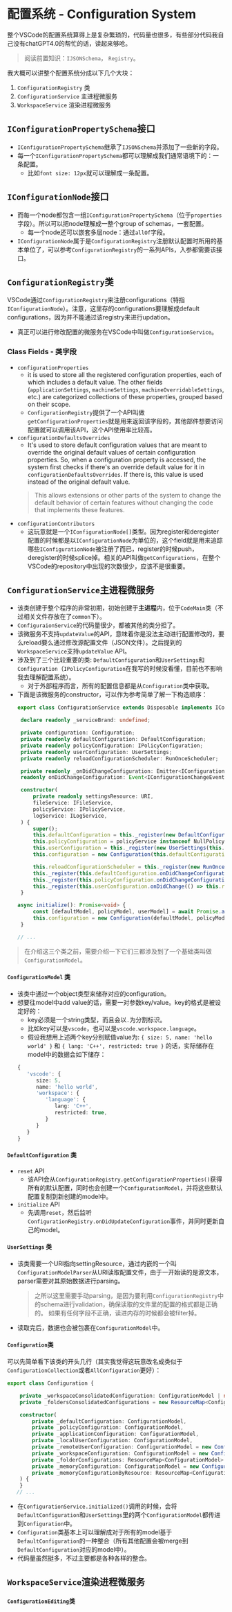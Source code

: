 # 配置系统 - Configuration System
整个VSCode的配置系统算得上是复杂繁琐的，代码量也很多，有些部分代码我自己没有chatGPT4.0的帮忙的话，读起来够呛。

> 阅读前置知识：`IJSONSchema`， `Registry`。

我大概可以讲整个配置系统分成以下几个大块：
1. `ConfigurationRegistry` 类
2. `ConfigurationService` 主进程微服务
3. `WorkspaceService` 渲染进程微服务

## `IConfigurationPropertySchema`接口
* `IConfigurationPropertySchema`继承了`IJSONSchema`并添加了一些新的字段。
* 每一个`IConfigurationPropertySchema`都可以理解成我们通常语境下的：一条配置。
    * 比如`font size: 12px`就可以理解成一条配置。

## `IConfigurationNode`接口
* 而每一个node都包含一组`IConfigurationPropertySchema`（位于`properties`字段）。所以可以把node理解成一整个group of schemas，一套配置。
    * 每一个node还可以嵌套多层node：通过`allOf`字段。
* `IConfigurationNode`属于是`ConfigurationRegistry`注册默认配置时所用的基本单位了，可以参考`ConfigurationRegistry`的一系列APIs，入参都需要该接口。

## `ConfigurationRegistry`类
VSCode通过`ConfigurationRegistry`来注册configurations（特指`IConfigurationNode`）。注意，这里存的configurations要理解成default configurations，因为并不能通过该registry来进行updation。
- 真正可以进行修改配置的微服务在VSCode中叫做`ConfigurationService`。

### Class Fields - 类字段
- `configurationProperties`
  - it is used to store all the registered configuration properties, each of which includes a default value. The other fields (`applicationSettings`, `machineSettings`, `machineOverridableSettings`, etc.) are categorized collections of these properties, grouped based on their scope.
  - `ConfigurationRegistry`提供了一个API叫做`getConfigurationProperties`就是用来返回该字段的，其他部件想要访问配置就可以调用该API，这个API使用率比较高。
- `configurationDefaultsOverrides`
  - It's used to store default configuration values that are meant to override the original default values of certain configuration properties. So, when a configuration property is accessed, the system first checks if there's an override default value for it in `configurationDefaultsOverrides`. If there is, this value is used instead of the original default value.
  > This allows extensions or other parts of the system to change the default behavior of certain features without changing the code that implements these features.
- `configurationContributors`
  - 这玩意就是一个`IConfigurationNode[]`类型。因为register和deregister配置的时候都是以`IConfigurationNode`为单位的，这个field就是用来追踪哪些`IConfigurationNode`被注册了而已，register的时候push，deregister的时候splice掉。相关的API叫做`getConfigurations`，在整个VSCode的repository中出现的次数很少，应该不是很重要。

## `ConfigurationService`主进程微服务
- 该类创建于整个程序的非常初期，初始创建于**主进程**内，位于`CodeMain`类（不过相关文件存放在了`common`下）。
- `ConfiguraionService`的代码量很少，都被其他的类分担了。
- 该微服务不支持`updateValue`的API，意味着你是没法主动进行配置修改的，要么reload要么通过修改源配置文件（JSON文件）。之后提到的`WorkspaceService`支持`updateValue` API。
- 涉及到了三个比较重要的类: `DefaultConfiguration`和`UserSettings`和`Configuration`（`IPolicyConfiguration`在我写的时候没看懂，目前也不影响我去理解配置系统）。
   - 对于外部程序而言，所有的配置信息都是从`Configuration`类中获取。
- 下面是该微服务的constructor，可以作为参考简单了解一下构造顺序：
   ```ts
   export class ConfigurationService extends Disposable implements IConfigurationService, IDisposable {

	declare readonly _serviceBrand: undefined;

	private configuration: Configuration;
	private readonly defaultConfiguration: DefaultConfiguration;
	private readonly policyConfiguration: IPolicyConfiguration;
	private readonly userConfiguration: UserSettings;
	private readonly reloadConfigurationScheduler: RunOnceScheduler;

	private readonly _onDidChangeConfiguration: Emitter<IConfigurationChangeEvent> = this._register(new Emitter<IConfigurationChangeEvent>());
	readonly onDidChangeConfiguration: Event<IConfigurationChangeEvent> = this._onDidChangeConfiguration.event;

	constructor(
		private readonly settingsResource: URI,
		fileService: IFileService,
		policyService: IPolicyService,
		logService: ILogService,
	) {
		super();
		this.defaultConfiguration = this._register(new DefaultConfiguration());
		this.policyConfiguration = policyService instanceof NullPolicyService ? new NullPolicyConfiguration() : this._register(new PolicyConfiguration(this.defaultConfiguration, policyService, logService));
		this.userConfiguration = this._register(new UserSettings(this.settingsResource, undefined, extUriBiasedIgnorePathCase, fileService));
		this.configuration = new Configuration(this.defaultConfiguration.configurationModel, this.policyConfiguration.configurationModel, new ConfigurationModel(), new ConfigurationModel());

		this.reloadConfigurationScheduler = this._register(new RunOnceScheduler(() => this.reloadConfiguration(), 50));
		this._register(this.defaultConfiguration.onDidChangeConfiguration(({ defaults, properties }) => this.onDidDefaultConfigurationChange(defaults, properties)));
		this._register(this.policyConfiguration.onDidChangeConfiguration(model => this.onDidPolicyConfigurationChange(model)));
		this._register(this.userConfiguration.onDidChange(() => this.reloadConfigurationScheduler.schedule()));
	}
   
   async initialize(): Promise<void> {
		const [defaultModel, policyModel, userModel] = await Promise.all([this.defaultConfiguration.initialize(), this.policyConfiguration.initialize(), this.userConfiguration.loadConfiguration()]);
		this.configuration = new Configuration(defaultModel, policyModel, new ConfigurationModel(), userModel);
	}
   
   // ...
   ```

> 在介绍这三个类之前，需要介绍一下它们三都涉及到了一个基础类叫做`ConfigurationModel`。

#### `ConfigurationModel` 类
- 该类中通过一个object类型来储存对应的configuration。
- 想要往model中add value的话，需要一对参数key/value。key的格式是被设定好的：
   - key必须是一个string类型，而且会以`.`为分割标识。
   - 比如key可以是`vscode`，也可以是`vscode.workspace.language`。
   - 假设我想用上述两个key分别赋值value为: `{ size: 5, name: 'hello world' }` 和 `{ lang: 'C++', restricted: true }` 的话，实际储存在model中的数据会如下储存：
   ```ts
   {
      'vscode': {
         size: 5,
         name: 'hello world',
         'workspace': {
            'language': {
               lang: 'C++',
               restricted: true,
            }
         }
      }
   }
   ```

#### `DefaultConfiguration` 类
- `reset` API
   - 该API会从`ConfigurationRegistry.getConfigurationProperties()`获得所有的默认配置，同时也会创建一个`ConfigurationModel`，并将这些默认配置复制到新创建的model中。
- `initialize` API
   - 先调用`reset`，然后监听`ConfigurationRegistry.onDidUpdateConfiguration`事件，并同时更新自己的model。


#### `UserSettings` 类
- 该类需要一个URI指向settingResource，通过内嵌的一个叫`ConfigurationModelParser`从URI读取配置文件，由于一开始读的是源文本，parser需要对其原始数据进行parsing。
   > 之所以这里需要手动parsing，是因为要利用`ConfigurationRegistry`中的schema进行validation，确保读取的文件里的配置的格式都是正确的。
   > 如果有任何字段不正确，读进内存的时候都会被filter掉。
- 读取完后，数据也会被包裹在`ConfigurationModel`中。


#### `Configuration`类
可以先简单看下该类的开头几行（其实我觉得这玩意改名成类似于`ConfigurationCollection`或者`AllConfiguration`更好）：
```ts
export class Configuration {

	private _workspaceConsolidatedConfiguration: ConfigurationModel | null = null;
	private _foldersConsolidatedConfigurations = new ResourceMap<ConfigurationModel>();

	constructor(
		private _defaultConfiguration: ConfigurationModel,
		private _policyConfiguration: ConfigurationModel,
		private _applicationConfiguration: ConfigurationModel,
		private _localUserConfiguration: ConfigurationModel,
		private _remoteUserConfiguration: ConfigurationModel = new ConfigurationModel(),
		private _workspaceConfiguration: ConfigurationModel = new ConfigurationModel(),
		private _folderConfigurations: ResourceMap<ConfigurationModel> = new ResourceMap<ConfigurationModel>(),
		private _memoryConfiguration: ConfigurationModel = new ConfigurationModel(),
		private _memoryConfigurationByResource: ResourceMap<ConfigurationModel> = new ResourceMap<ConfigurationModel>()
	) {
	}
   // ...
```
- 在`ConfigurationService.initialized()`调用的时候，会将`DefaultConfiguration`和`UserSettings`里的两个`ConfigurationModel`都传进到`Configuration`中。
- `Configuration`类基本上可以理解成对于所有的model基于`DefaultConfiguration`的一种整合（所有其他配置会被merge到`DefaultConfiguration`对应的model中）。
- 代码量虽然挺多，不过主要都是各种各样的整合。


## `WorkspaceService`渲染进程微服务

#### `ConfigurationEditing`类
